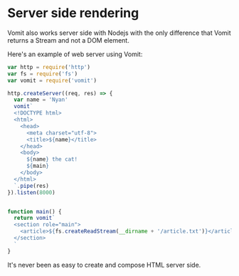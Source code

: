 # Server side rendering

Vomit also works server side with Nodejs with the only difference that Vomit returns a Stream and not a DOM element.

Here's an example of web server using Vomit:

```js
var http = require('http')
var fs = require('fs')
var vomit = require('vomit')

http.createServer((req, res) => {
  var name = 'Nyan'
  vomit`
  <!DOCTYPE html>
  <html>
    <head>
      <meta charset="utf-8">
      <title>${name}</title>
    </head>
    <body>
      ${name} the cat!
      ${main}
    </body>
  </html>
  `.pipe(res)  
}).listen(8000)


function main() {
  return vomit`
  <section role="main">
    <article>${fs.createReadStream(__dirname + '/article.txt')}</article>
  </section>
  `
}
```

It's never been as easy to create and compose HTML server side.

